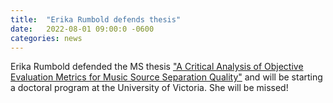 ```yaml
---
title:  "Erika Rumbold defends thesis"
date:   2022-08-01 09:00:0 -0600
categories: news 
---
```

Erika Rumbold defended the MS thesis ["A Critical Analysis of Objective Evaluation Metrics for Music Source
Separation Quality"](/publications) and will be starting a doctoral program at the University of Victoria. She will be missed!



